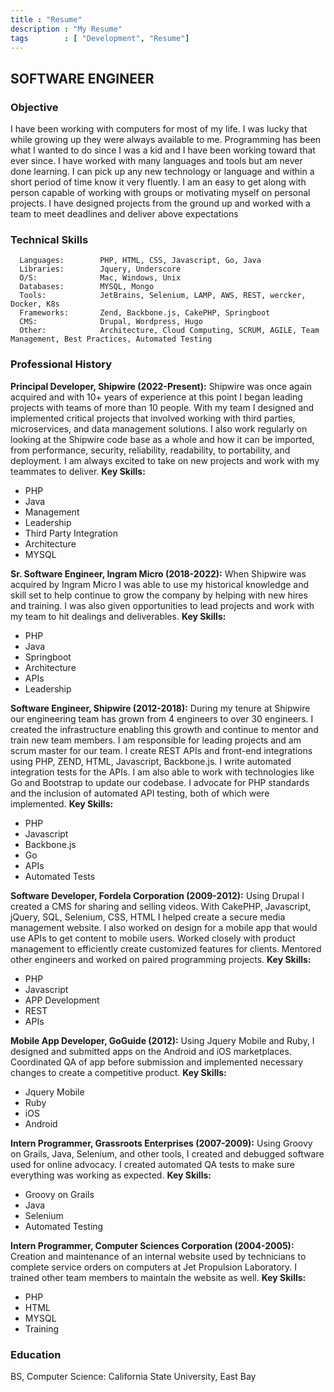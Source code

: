 ```yaml
---
title : "Resume"
description : "My Resume"
tags        : [ "Development", "Resume"]
---
```



## SOFTWARE ENGINEER

### Objective

I have been working with computers for most of my life.
I was lucky that while growing up they were always available to me. Programming has been what I wanted to do since I was
a kid and I have been working toward that ever since. I have worked with many languages and tools but am never done
learning. I can pick up any new technology or language and within a short period of time know it very fluently. I am an
easy to get along with person capable of working with groups or motivating myself on personal projects. I have designed
projects from the ground up and worked with a team to meet deadlines and deliver above expectations

### Technical Skills

      Languages:        PHP, HTML, CSS, Javascript, Go, Java
      Libraries:        Jquery, Underscore                          
      O/S:              Mac, Windows, Unix
      Databases:        MYSQL, Mongo
      Tools:            JetBrains, Selenium, LAMP, AWS, REST, wercker, Docker, K8s
      Frameworks:       Zend, Backbone.js, CakePHP, Springboot
      CMS:              Drupal, Wordpress, Hugo
      Other:            Architecture, Cloud Computing, SCRUM, AGILE, Team Management, Best Practices, Automated Testing


### Professional History
**Principal Developer, Shipwire (2022-Present):**
Shipwire was once again acquired and with 10+ years of experience at this point I began leading projects with teams of
more than 10 people. With my team I designed and implemented critical projects that involved working with third parties,
microservices, and data management solutions. I also work regularly on looking at the Shipwire code base as a whole and
how it can be imported, from performance, security, reliability, readability, to portability, and deployment. I am
always excited to take on new projects and work with my teammates to deliver.
**Key Skills:**
  * PHP
  * Java
  * Management
  * Leadership
  * Third Party Integration
  * Architecture
  * MYSQL

**Sr. Software Engineer, Ingram Micro (2018-2022):**
When Shipwire was acquired by Ingram Micro I was able to use my historical knowledge and skill set to help continue to
grow the company by helping with new hires and training. I was also given opportunities to lead projects and work with
my team to hit dealings and deliverables.
**Key Skills:**
  * PHP
  * Java
  * Springboot
  * Architecture
  * APIs
  * Leadership

**Software Engineer, Shipwire (2012-2018):**
During my tenure at Shipwire our engineering team has grown from 4 engineers to over 30 engineers. I created the infrastructure enabling this growth and continue to mentor and train new team members. I am responsible for leading projects and am scrum master for our team. I create REST APIs and front-end integrations using PHP, ZEND, HTML, Javascript, Backbone.js. I write automated integration tests for the APIs. I am also able to work with technologies like Go and Bootstrap to update our codebase. I advocate for PHP standards and the inclusion of automated API testing, both of which were implemented. 
**Key Skills:**
  * PHP
  * Javascript
  * Backbone.js
  * Go
  * APIs
  * Automated Tests


**Software Developer, Fordela Corporation (2009-2012):**
Using Drupal I created a CMS for sharing and selling videos. With CakePHP, Javascript, jQuery, SQL, Selenium, CSS, HTML I helped create a secure media management website. I also worked on design for a mobile app that would use APIs to get content to mobile users.  Worked closely with product management to efficiently create customized features for clients. Mentored other engineers and worked on paired programming projects. 
**Key Skills:**
  * PHP
  * Javascript
  * APP Development
  * REST
  * APIs


**Mobile App Developer, GoGuide (2012):**
Using Jquery Mobile and Ruby, I designed and submitted apps on the Android and iOS marketplaces.  Coordinated QA of app before submission and implemented necessary changes to create a competitive product. 
**Key Skills:**
  * Jquery Mobile
  * Ruby
  * iOS
  * Android


**Intern Programmer, Grassroots Enterprises (2007-2009):**
Using Groovy on Grails, Java, Selenium, and other tools, I created and debugged software used for online advocacy. I created automated QA tests to make sure everything was working as expected. 
**Key Skills:**
  * Groovy on Grails
  * Java
  * Selenium
  * Automated Testing


**Intern Programmer, Computer Sciences Corporation (2004-2005):**
Creation and maintenance of an internal website used by technicians to complete service orders on computers at Jet Propulsion Laboratory. I  trained other team members to maintain the website as well. 
**Key Skills:**
  * PHP
  * HTML
  * MYSQL
  * Training


### Education

BS, Computer Science: California State University, East Bay
